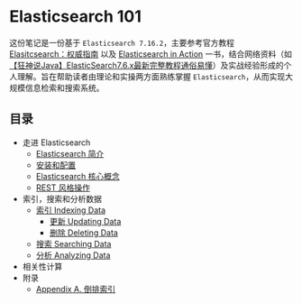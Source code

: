 # Elasticsearch 101

这份笔记是一份基于 `Elasticsearch 7.16.2`，主要参考官方教程 [Elasitcsearch：权威指南](https://www.elastic.co/guide/en/elasticsearch/reference/current/index.html) 以及 [Elasticsearch in Action](https://www.manning.com/books/elasticsearch-in-action) 一书，结合网络资料（如[【狂神说Java】ElasticSearch7.6.x最新完整教程通俗易懂](https://www.bilibili.com/video/BV17a4y1x7zq?p=1)）及实战经验形成的个人理解。旨在帮助读者由理论和实操两方面熟练掌握 `Elasticsearch`，从而实现大规模信息检索和搜索系统。

## 目录
- 走进 Elasticsearch
   - [Elasticsearch 简介](/notes/es_basics.md)
   - [安装和配置](/notes/install_es.md)
   - [Elasticsearch 核心概念](/notes/es_concepts.md)
   - [REST 风格操作](/notes/restful_api.md)
- 索引，搜索和分析数据
  - [索引 Indexing Data](/notes/index_data.md)
    - [更新 Updating Data](/notes/update_data.md)
    - [删除 Deleting Data](/notes/delete_data.md)
  - [搜索 Searching Data](/notes/search_data.md)
  - [分析 Analyzing Data](/notes/analyze_data.md)
- 相关性计算
- 附录
  - [Appendix A. 倒排索引](/notes/appendix_a.md)